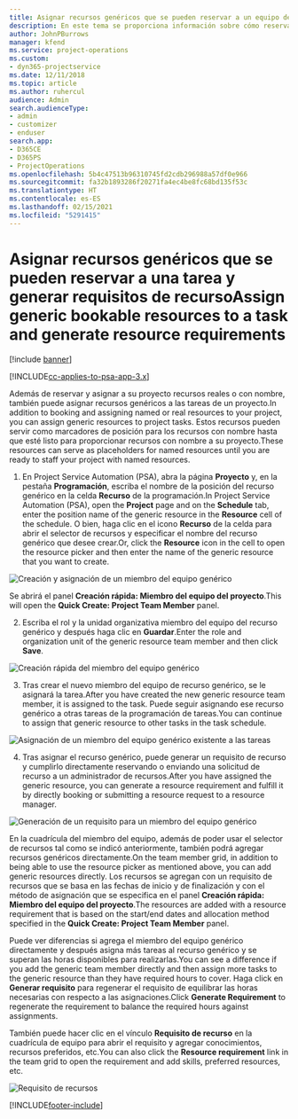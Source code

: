 ```yaml
---
title: Asignar recursos genéricos que se pueden reservar a un equipo de proyecto y tareas
description: En este tema se proporciona información sobre cómo reservar recursos genéricos para equipos de proyectos y tareas.
author: JohnPBurrows
manager: kfend
ms.service: project-operations
ms.custom:
- dyn365-projectservice
ms.date: 12/11/2018
ms.topic: article
ms.author: ruhercul
audience: Admin
search.audienceType:
- admin
- customizer
- enduser
search.app:
- D365CE
- D365PS
- ProjectOperations
ms.openlocfilehash: 5b4c47513b96310745fd2cdb296988a57df0e966
ms.sourcegitcommit: fa32b1893286f20271fa4ec4be8fc68bd135f53c
ms.translationtype: HT
ms.contentlocale: es-ES
ms.lasthandoff: 02/15/2021
ms.locfileid: "5291415"
---
```

# <a name="assign-generic-bookable-resources-to-a-task-and-generate-resource-requirements"></a><span data-ttu-id="b06e6-103">Asignar recursos genéricos que se pueden reservar a una tarea y generar requisitos de recurso</span><span class="sxs-lookup"><span data-stu-id="b06e6-103">Assign generic bookable resources to a task and generate resource requirements</span></span> 

[!include [banner](../includes/psa-now-project-operations.md)]

[!INCLUDE[cc-applies-to-psa-app-3.x](../includes/cc-applies-to-psa-app-3x.md)]

<span data-ttu-id="b06e6-104">Además de reservar y asignar a su proyecto recursos reales o con nombre, también puede asignar recursos genéricos a las tareas de un proyecto.</span><span class="sxs-lookup"><span data-stu-id="b06e6-104">In addition to booking and assigning named or real resources to your project, you can assign generic resources to project tasks.</span></span> <span data-ttu-id="b06e6-105">Estos recursos pueden servir como marcadores de posición para los recursos con nombre hasta que esté listo para proporcionar recursos con nombre a su proyecto.</span><span class="sxs-lookup"><span data-stu-id="b06e6-105">These resources can serve as placeholders for named resources until you are ready to staff your project with named resources.</span></span> 

1. <span data-ttu-id="b06e6-106">En Project Service Automation (PSA), abra la página **Proyecto** y, en la pestaña **Programación**, escriba el nombre de la posición del recurso genérico en la celda **Recurso** de la programación.</span><span class="sxs-lookup"><span data-stu-id="b06e6-106">In Project Service Automation (PSA), open the **Project** page and on the **Schedule** tab, enter the position name of the generic resource in the **Resource** cell of the schedule.</span></span> <span data-ttu-id="b06e6-107">O bien, haga clic en el icono **Recurso** de la celda para abrir el selector de recursos y especificar el nombre del recurso genérico que desee crear.</span><span class="sxs-lookup"><span data-stu-id="b06e6-107">Or, click the **Resource** icon in the cell to open the resource picker and then enter the name of the generic resource that you want to create.</span></span>

![Creación y asignación de un miembro del equipo genérico](media/RM-how-to-9.png)

<span data-ttu-id="b06e6-109">Se abrirá el panel **Creación rápida: Miembro del equipo del proyecto**.</span><span class="sxs-lookup"><span data-stu-id="b06e6-109">This will open the **Quick Create: Project Team Member** panel.</span></span> 

2. <span data-ttu-id="b06e6-110">Escriba el rol y la unidad organizativa miembro del equipo del recurso genérico y después haga clic en **Guardar**.</span><span class="sxs-lookup"><span data-stu-id="b06e6-110">Enter the role and organization unit of the generic resource team member and then click **Save**.</span></span>

![Creación rápida del miembro del equipo genérico](media/RM-how-to-10.png)

3. <span data-ttu-id="b06e6-112">Tras crear el nuevo miembro del equipo de recurso genérico, se le asignará la tarea.</span><span class="sxs-lookup"><span data-stu-id="b06e6-112">After you have created the new generic resource team member, it is assigned to the task.</span></span> <span data-ttu-id="b06e6-113">Puede seguir asignando ese recurso genérico a otras tareas de la programación de tareas.</span><span class="sxs-lookup"><span data-stu-id="b06e6-113">You can continue to assign that generic resource to other tasks in the task schedule.</span></span>

![Asignación de un miembro del equipo genérico existente a las tareas](media/RM-how-to-11.png)

4. <span data-ttu-id="b06e6-115">Tras asignar el recurso genérico, puede generar un requisito de recurso y cumplirlo directamente reservando o enviando una solicitud de recurso a un administrador de recursos.</span><span class="sxs-lookup"><span data-stu-id="b06e6-115">After you have assigned the generic resource, you can generate a resource requirement and fulfill it by directly booking or submitting a resource request to a resource manager.</span></span>

![Generación de un requisito para un miembro del equipo genérico](media/RM-how-to-12.png)

<span data-ttu-id="b06e6-117">En la cuadrícula del miembro del equipo, además de poder usar el selector de recursos tal como se indicó anteriormente, también podrá agregar recursos genéricos directamente.</span><span class="sxs-lookup"><span data-stu-id="b06e6-117">On the team member grid, in addition to being able to use the resource picker as mentioned above, you can add generic resources directly.</span></span> <span data-ttu-id="b06e6-118">Los recursos se agregan con un requisito de recursos que se basa en las fechas de inicio y de finalización y con el método de asignación que se especifica en el panel **Creación rápida: Miembro del equipo del proyecto**.</span><span class="sxs-lookup"><span data-stu-id="b06e6-118">The resources are added with a resource requirement that is based on the start/end dates and allocation method specified in the **Quick Create: Project Team Member** panel.</span></span>

<span data-ttu-id="b06e6-119">Puede ver diferencias si agrega el miembro del equipo genérico directamente y después asigna más tareas al recurso genérico y se superan las horas disponibles para realizarlas.</span><span class="sxs-lookup"><span data-stu-id="b06e6-119">You can see a difference if you add the generic team member directly and then assign more tasks to the generic resource than they have required hours to cover.</span></span> <span data-ttu-id="b06e6-120">Haga click en **Generar requisito** para regenerar el requisito de equilibrar las horas necesarias con respecto a las asignaciones.</span><span class="sxs-lookup"><span data-stu-id="b06e6-120">Click **Generate Requirement** to regenerate the requirement to balance the required hours against assignments.</span></span>

<span data-ttu-id="b06e6-121">También puede hacer clic en el vínculo **Requisito de recurso** en la cuadrícula de equipo para abrir el requisito y agregar conocimientos, recursos preferidos, etc.</span><span class="sxs-lookup"><span data-stu-id="b06e6-121">You can also click the **Resource requirement** link in the team grid to open the requirement and add skills, preferred resources, etc.</span></span>

![Requisito de recursos](media/RM-how-to-13.png)



[!INCLUDE[footer-include](../includes/footer-banner.md)]